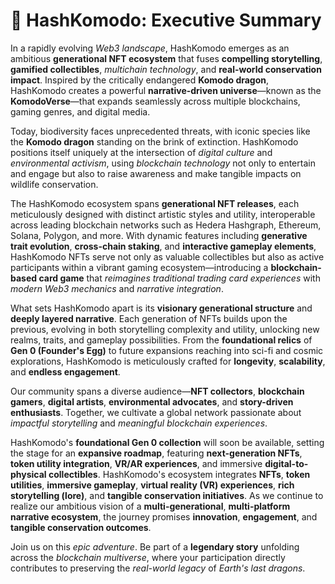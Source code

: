 # 🐉 HashKomodo: Executive Summary

In a rapidly evolving *Web3 landscape*, HashKomodo emerges as an ambitious **generational NFT ecosystem** that fuses **compelling storytelling**, **gamified collectibles**, *multichain technology*, and **real-world conservation impact**. Inspired by the critically endangered **Komodo dragon**, HashKomodo creates a powerful **narrative-driven universe**—known as the **KomodoVerse**—that expands seamlessly across multiple blockchains, gaming genres, and digital media.

Today, biodiversity faces unprecedented threats, with iconic species like the **Komodo dragon** standing on the brink of extinction. HashKomodo positions itself uniquely at the intersection of *digital culture* and *environmental activism*, using *blockchain technology* not only to entertain and engage but also to raise awareness and make tangible impacts on wildlife conservation.

The HashKomodo ecosystem spans **generational NFT releases**, each meticulously designed with distinct artistic styles and utility, interoperable across leading blockchain networks such as Hedera Hashgraph, Ethereum, Solana, Polygon, and more. With dynamic features including **generative trait evolution**, **cross-chain staking**, and **interactive gameplay elements**, HashKomodo NFTs serve not only as valuable collectibles but also as active participants within a vibrant gaming ecosystem—introducing a **blockchain-based card game** that *reimagines traditional trading card experiences* with *modern Web3 mechanics* and *narrative integration*.

What sets HashKomodo apart is its **visionary generational structure** and **deeply layered narrative**. Each generation of NFTs builds upon the previous, evolving in both storytelling complexity and utility, unlocking new realms, traits, and gameplay possibilities. From the **foundational relics** of **Gen 0 (Founder's Egg)** to future expansions reaching into sci-fi and cosmic explorations, HashKomodo is meticulously crafted for **longevity**, **scalability**, and **endless engagement**.

Our community spans a diverse audience—**NFT collectors**, **blockchain gamers**, **digital artists**, **environmental advocates**, and **story-driven enthusiasts**. Together, we cultivate a global network passionate about *impactful storytelling* and *meaningful blockchain experiences*.

HashKomodo's **foundational Gen 0 collection** will soon be available, setting the stage for an **expansive roadmap**, featuring **next-generation NFTs**, **token utility integration**, **VR/AR experiences**, and immersive **digital-to-physical collectibles**. HashKomodo's ecosystem integrates **NFTs**, **token utilities**, **immersive gameplay**, **virtual reality (VR) experiences**, **rich storytelling (lore)**, and **tangible conservation initiatives**. As we continue to realize our ambitious vision of a **multi-generational**, **multi-platform narrative ecosystem**, the journey promises **innovation**, **engagement**, and **tangible conservation outcomes**.

Join us on this *epic adventure*. Be part of a **legendary story** unfolding across the *blockchain multiverse*, where your participation directly contributes to preserving the *real-world legacy* of *Earth's last dragons*.
